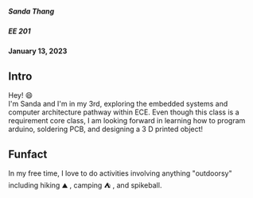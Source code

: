 ##### Sanda Thang
##### EE 201 
#### January 13, 2023

## Intro
Hey! :smile: <br>
I'm Sanda and I'm in my 3rd, exploring the embedded systems and computer architecture pathway within ECE. Even though this class is a requirement core class, I am looking forward in learning how to program arduino, soldering PCB, and designing a 3 D printed object! <br>

## Funfact
In my free time, I love to do activities involving anything "outdoorsy" including hiking :mountain: , camping :tent: , and spikeball. <br>
